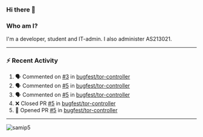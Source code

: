 ### Hi there 👋

### Who am I?
I'm a developer, student and IT-admin. I also administer AS213021.

---
### :zap: Recent Activity
<!--START_SECTION:activity-->
1. 🗣 Commented on [#3](https://github.com/bugfest/tor-controller/issues/3) in [bugfest/tor-controller](https://github.com/bugfest/tor-controller)
2. 🗣 Commented on [#5](https://github.com/bugfest/tor-controller/issues/5) in [bugfest/tor-controller](https://github.com/bugfest/tor-controller)
3. 🗣 Commented on [#5](https://github.com/bugfest/tor-controller/issues/5) in [bugfest/tor-controller](https://github.com/bugfest/tor-controller)
4. ❌ Closed PR [#5](https://github.com/bugfest/tor-controller/pull/5) in [bugfest/tor-controller](https://github.com/bugfest/tor-controller)
5. 💪 Opened PR [#5](https://github.com/bugfest/tor-controller/pull/5) in [bugfest/tor-controller](https://github.com/bugfest/tor-controller)
<!--END_SECTION:activity-->
---

<img align="center" src="https://github-readme-stats.vercel.app/api?username=samip5&show_icons=true" alt="samip5" />
